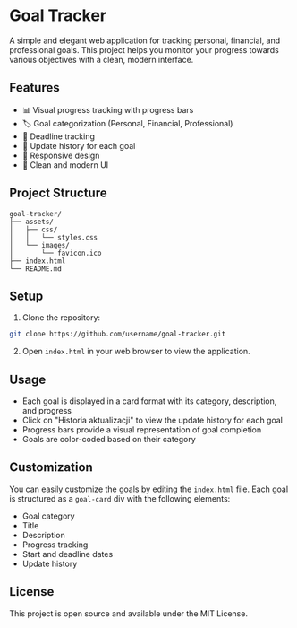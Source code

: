 # Goal Tracker

A simple and elegant web application for tracking personal, financial, and professional goals. This project helps you monitor your progress towards various objectives with a clean, modern interface.

## Features

- 📊 Visual progress tracking with progress bars
- 🏷️ Goal categorization (Personal, Financial, Professional)
- 📅 Deadline tracking
- 📝 Update history for each goal
- 📱 Responsive design
- 🌙 Clean and modern UI

## Project Structure

```
goal-tracker/
├── assets/
│   ├── css/
│   │   └── styles.css
│   └── images/
│       └── favicon.ico
├── index.html
└── README.md
```

## Setup

1. Clone the repository:
```bash
git clone https://github.com/username/goal-tracker.git
```

2. Open `index.html` in your web browser to view the application.

## Usage

- Each goal is displayed in a card format with its category, description, and progress
- Click on "Historia aktualizacji" to view the update history for each goal
- Progress bars provide a visual representation of goal completion
- Goals are color-coded based on their category

## Customization

You can easily customize the goals by editing the `index.html` file. Each goal is structured as a `goal-card` div with the following elements:
- Goal category
- Title
- Description
- Progress tracking
- Start and deadline dates
- Update history

## License

This project is open source and available under the MIT License. 